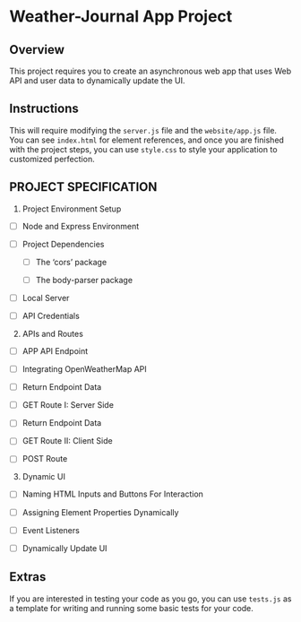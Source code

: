 # Weather-Journal App Project

## Overview
This project requires you to create an asynchronous web app that uses Web API and user data to dynamically update the UI. 

## Instructions
This will require modifying the `server.js` file and the `website/app.js` file. You can see `index.html` for element references, and once you are finished with the project steps, you can use `style.css` to style your application to customized perfection.

## PROJECT SPECIFICATION


1. Project Environment Setup


* [ ] Node and Express Environment

* [ ] Project Dependencies

	* [ ] The ‘cors’ package 

	* [ ] The body-parser package

* [ ] Local Server

* [ ] API Credentials



2. APIs and Routes


* [ ] APP API Endpoint

* [ ] Integrating OpenWeatherMap API


* [ ] Return Endpoint Data

* [ ] GET Route I: Server Side


* [ ] Return Endpoint Data

* [ ] GET Route II: Client Side


* [ ] POST Route



3. Dynamic UI


* [ ] Naming HTML Inputs and Buttons For Interaction

* [ ] Assigning Element Properties Dynamically

* [ ] Event Listeners

* [ ] Dynamically Update UI

## Extras
If you are interested in testing your code as you go, you can use `tests.js` as a template for writing and running some basic tests for your code.